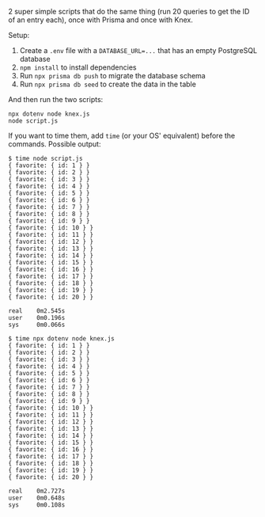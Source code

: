 2 super simple scripts that do the same thing (run 20 queries to get the ID of an entry each), once with Prisma and once with Knex.

Setup:
1. Create a `.env` file with a `DATABASE_URL=...` that has an empty PostgreSQL database
2. `npm install` to install dependencies
3. Run `npx prisma db push` to migrate the database schema
4. Run `npx prisma db seed` to create the data in the table

And then run the two scripts:

```
npx dotenv node knex.js
node script.js
```

If you want to time them, add `time` (or your OS' equivalent) before the commands. Possible output:

```
$ time node script.js
{ favorite: { id: 1 } }
{ favorite: { id: 2 } }
{ favorite: { id: 3 } }
{ favorite: { id: 4 } }
{ favorite: { id: 5 } }
{ favorite: { id: 6 } }
{ favorite: { id: 7 } }
{ favorite: { id: 8 } }
{ favorite: { id: 9 } }
{ favorite: { id: 10 } }
{ favorite: { id: 11 } }
{ favorite: { id: 12 } }
{ favorite: { id: 13 } }
{ favorite: { id: 14 } }
{ favorite: { id: 15 } }
{ favorite: { id: 16 } }
{ favorite: { id: 17 } }
{ favorite: { id: 18 } }
{ favorite: { id: 19 } }
{ favorite: { id: 20 } }

real    0m2.545s
user    0m0.196s
sys     0m0.066s

$ time npx dotenv node knex.js
{ favorite: { id: 1 } }
{ favorite: { id: 2 } }
{ favorite: { id: 3 } }
{ favorite: { id: 4 } }
{ favorite: { id: 5 } }
{ favorite: { id: 6 } }
{ favorite: { id: 7 } }
{ favorite: { id: 8 } }
{ favorite: { id: 9 } }
{ favorite: { id: 10 } }
{ favorite: { id: 11 } }
{ favorite: { id: 12 } }
{ favorite: { id: 13 } }
{ favorite: { id: 14 } }
{ favorite: { id: 15 } }
{ favorite: { id: 16 } }
{ favorite: { id: 17 } }
{ favorite: { id: 18 } }
{ favorite: { id: 19 } }
{ favorite: { id: 20 } }

real    0m2.727s
user    0m0.648s
sys     0m0.108s
```
